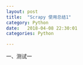 ```yaml
---
layout: post
title:  "Scrapy 使用总结1"
category: Python
date:   2018-04-08 22:30:01
categories: Python

---
```

一、测试一